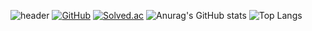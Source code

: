 ![header](https://capsule-render.vercel.app/api?type=waving&color=auto&height=300&section=header&text=Be%20patient&fontSize=90)
[![GitHub](https://hits.seeyoufarm.com/api/count/incr/badge.svg?url=https%3A%2F%2Fgithub.com%2FOrangeKim04&count_bg=%23000000&title_bg=%23000000&icon=github.svg&icon_color=%23FFFFFF&title=hits&edge_flat=false)](https://hits.seeyoufarm.com)
[![Solved.ac](http://mazassumnida.wtf/api/mini/generate_badge?boj={queem2})](https://solved.ac/queem2)
![Anurag's GitHub stats](https://github-readme-stats.vercel.app/api?username=OrangeKim04&show_icons=true&theme=omni)
![Top Langs](https://github-readme-stats.vercel.app/api/top-langs/?username=OrangeKim04&layout=compact&theme=omni)
